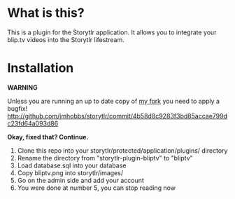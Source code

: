 # What is this? #

This is a plugin for the Storytlr application.  It allows you to integrate your blip.tv videos into the Storytlr lifestream.

# Installation #

**WARNING**

Unless you are running an up to date copy of [my fork](http://github.com/jmhobbs/storytlr) you need to apply a bugfix! <http://github.com/jmhobbs/storytlr/commit/4b58d8c9283f3bd85accae799dc23fd64a093d86>

**Okay, fixed that? Continue.**

1. Clone this repo into your storytlr/protected/application/plugins/ directory
2. Rename the directory from "storytlr-plugin-bliptv" to "bliptv"
3. Load database.sql into your database
4. Copy bliptv.png into storytlr/images/
5. Go on the admin side and add your account
6. You were done at number 5, you can stop reading now
